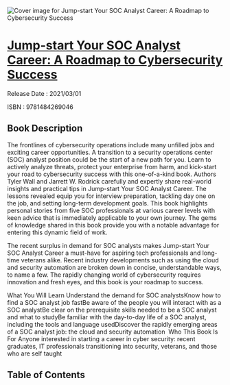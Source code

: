 ![Cover image for Jump-start Your SOC Analyst Career: A Roadmap to Cybersecurity Success](https://imgdetail.ebookreading.net/cover/cover/202109/EB9781484269046.jpg)

[Jump-start Your SOC Analyst Career: A Roadmap to Cybersecurity Success](https://ebookreading.net/view/book/Jump-start+Your+SOC+Analyst+Career%3A+A+Roadmap+to+Cybersecurity+Success-EB9781484269046_1.html "Jump-start Your SOC Analyst Career: A Roadmap to Cybersecurity Success")
====================================================================================================================

Release Date : 2021/03/01

ISBN : 9781484269046

Book Description
-----------------

The frontlines of cybersecurity operations include many unfilled jobs and exciting career opportunities. A transition to a security operations center (SOC) analyst position could be the start of a new path for you. Learn to actively analyze threats, protect your enterprise from harm, and kick-start your road to cybersecurity success with this one-of-a-kind book.
Authors Tyler Wall and Jarrett W. Rodrick carefully and expertly share real-world insights and practical tips in Jump-start Your SOC Analyst Career. The lessons revealed equip you for interview preparation, tackling day one on the job, and setting long-term development goals. This book highlights personal stories from five SOC professionals at various career levels with keen advice that is immediately applicable to your own journey. The gems of knowledge shared in this book provide you with a notable advantage for entering this dynamic field of work.
 
The recent surplus in demand for SOC analysts makes Jump-start Your SOC Analyst Career a must-have for aspiring tech professionals and long-time veterans alike. Recent industry developments such as using the cloud and security automation are broken down in concise, understandable ways, to name a few. The rapidly changing world of cybersecurity requires innovation and fresh eyes, and this book is your roadmap to success.

What You Will Learn
Understand the demand for SOC analystsKnow how to find a SOC analyst job fastBe aware of the people you will interact with as a SOC analystBe clear on the prerequisite skills needed to be a SOC analyst and what to      studyBe familiar with the day-to-day life of a SOC analyst, including the tools      and language usedDiscover the rapidly emerging areas of a SOC analyst job: the cloud and security automation&nbsp;
Who This Book Is For
Anyone interested in starting a career in cyber security: recent graduates, IT professionals transitioning into security, veterans, and those who are self taught


Table of Contents
-----------------

